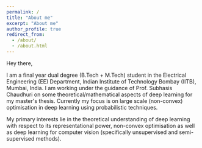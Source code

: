 ```yaml
---
permalink: /
title: "About me"
excerpt: "About me"
author_profile: true
redirect_from: 
  - /about/
  - /about.html
---
```


Hey there,

I am a final year dual degree (B.Tech + M.Tech) student in the Electrical Engineering (EE) Department, Indian Institute of Technology Bombay (IITB), Mumbai, India. I am working under the guidance of Prof. Subhasis Chaudhuri on some theoretical/mathematical aspects of deep learning for my master's thesis. Currently my focus is on large scale (non-convex) optimisation in deep learning using probabilistic techniques.

My primary interests lie in the theoretical understanding of deep learning with respect to its representational power, non-convex optimisation as well as deep learning for computer vision (specifically unsupervised and semi-supervised methods).
